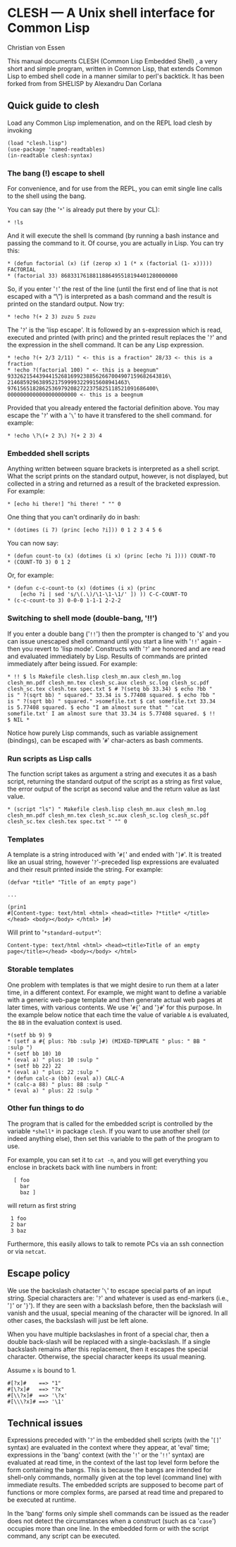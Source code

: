 # CLESH — A Unix shell interface for Common Lisp

Christian von Essen
    
This manual documents CLESH (Common Lisp Embedded Shell) , a very
short and simple program, written in Common Lisp, that extends Common
Lisp to embed shell code in a manner similar to perl's backtick. It
has been forked from from SHELISP by Alexandru Dan Corlana

## Quick guide to clesh

Load any Common Lisp implemenation, and on the REPL load clesh by
invoking

    (load "clesh.lisp")
    (use-package 'named-readtables)
    (in-readtable clesh:syntax)

### The bang (!) escape to shell

For convenience, and for use from the REPL, you can emit single line
calls to the shell using the bang.

You can say (the '`*`' is already put there by your CL):

    * !ls
    
And it will execute the shell ls command (by running a bash instance
and passing the command to it. Of course, you are actually in Lisp.
You can try this:

    * (defun factorial (x) (if (zerop x) 1 (* x (factorial (1- x)))))
    FACTORIAL
    * (factorial 33) 8683317618811886495518194401280000000
    
So, if you enter '`!`' the rest of the line (until the first end of
line that is not escaped with a “\”) is interpreted as a bash command
and the result is printed on the standard output. Now try:

    * !echo ?(+ 2 3) zuzu 5 zuzu
    
The '`?`' is the 'lisp escape'. It is followed by an s-expression
which is read, executed and printed (with princ) and the printed
result replaces the '`?`' and the expression in the shell command. It
can be any Lisp expression.

    * !echo ?(+ 2/3 2/11) " <- this is a fraction" 28/33 <- this is a
    fraction
    * !echo ?(factorial 100) " <- this is a beegnum"
    933262154439441526816992388562667004907159682643816\
    21468592963895217599993229915608941463\
    97615651828625369792082722375825118521091686400\
    0000000000000000000000 <- this is a beegnum
    
Provided that you already entered the factorial definition above. You
may escape the '`?`' with a '`\`' to have it transfered to the shell
command. for example:

    * !echo \?\(+ 2 3\) ?(+ 2 3) 4
    
### Embedded shell scripts

Anything written between square brackets is interpreted as a shell
script. What the script prints on the standard output, however, is not
displayed, but collected in a string and returned as a result of the
bracketed expression. For example:

    * [echo hi there!] "hi there! " "" 0


One thing that you can't ordinarily do in bash:

    * (dotimes (i 7) (princ [echo ?i])) 0 1 2 3 4 5 6
    
You can now say:

    * (defun count-to (x) (dotimes (i x) (princ [echo ?i ]))) COUNT-TO
    * (COUNT-TO 3) 0 1 2

Or, for example:

    * (defun c-c-count-to (x) (dotimes (i x) (princ
        [echo ?i | sed 's/\(.\)/\1-\1-\1/' ]) )) C-C-COUNT-TO
    * (c-c-count-to 3) 0-0-0 1-1-1 2-2-2
      
### Switching to shell mode (double-bang, '!!')

If you enter a double bang ('`!!`') then the prompter is changed to
'`$`' and you can issue unescaped shell command until you start a line
with '`!!`' again - then you revert to 'lisp mode'. Constructs with
'`?`' are honored and are read and evaluated immediately by Lisp.
Results of commands are printed immediately after being issued. For
example:

    * !! $ ls Makefile clesh.lisp clesh_mn.aux clesh_mn.log
    clesh_mn.pdf clesh_mn.tex clesh_sc.aux clesh_sc.log clesh_sc.pdf
    clesh_sc.tex clesh.tex spec.txt $ # ?(setq bb 33.34) $ echo ?bb "
    is " ?(sqrt bb) " squared." 33.34 is 5.77408 squared. $ echo ?bb "
    is " ?(sqrt bb) " squared." >somefile.txt $ cat somefile.txt 33.34
    is 5.77408 squared. $ echo "I am almost sure that " 'cat
    somefile.txt' I am almost sure that 33.34 is 5.77408 squared. $ !!
    $ NIL *
    
Notice how purely Lisp commands, such as variable assignement
(bindings), can be escaped with '`#`' char-acters as bash comments.

### Run scripts as Lisp calls

The function script takes as argument a string and executes it as a
bash script, returning the standard output of the script as a string
as first value, the error output of the script as second value and the
return value as last value.

    * (script "ls") " Makefile clesh.lisp clesh_mn.aux clesh_mn.log
    clesh_mn.pdf clesh_mn.tex clesh_sc.aux clesh_sc.log clesh_sc.pdf
    clesh_sc.tex clesh.tex spec.txt " "" 0
    
### Templates

A template is a string introduced with '`#[`' and ended with '`]#`'.
It is treated like an usual string, however '`?`'-preceded lisp
expressions are evaluated and their result printed inside the string.
For example:

    (defvar *title* "Title of an empty page")
        
    ...
    
    (prin1
    #[Content-type: text/html <html> <head><title> ?*title* </title></head> <body></body> </html> ]#)
    
Will print to '`*standard-output*`':

    Content-type: text/html <html> <head><title>Title of an empty
    page</title></head> <body></body> </html>

### Storable templates

One problem with templates is that we might desire to run them at a
later time, in a different context. For example, we might want to
define a variable with a generic web-page template and then generate
actual web pages at later times, with various contents. We use '`#{`'
and '`}#`' for this purpose. In the example below notice that each
time the value of variable `A` is evaluated, the `BB` in the
evaluation context is used.

    *(setf bb 9) 9
    * (setf a #{ plus: ?bb :sulp }#) (MIXED-TEMPLATE " plus: " BB "
    :sulp ")
    * (setf bb 10) 10
    * (eval a) " plus: 10 :sulp "
    * (setf bb 22) 22
    * (eval a) " plus: 22 :sulp "
    * (defun calc-a (bb) (eval a)) CALC-A
    * (calc-a 88) " plus: 88 :sulp "
    * (eval a) " plus: 22 :sulp "

### Other fun things to do

The program that is called for the embedded script is controlled by
the variable `*shell*` in package `clesh`. If you want to use another
shell (or indeed anything else), then set this variable to the path of
the program to use.

For example, you can set it to `cat -n`, and you will get everything
you enclose in brackets back with line numbers in front:

      [ foo
        bar
        baz ]

will return as first string
         
     1 foo
     2 bar
     3 baz

Furthermore, this easily allows to talk to remote PCs via an ssh
connection or via `netcat`.

## Escape policy

We use the backslash chatacter '`\`' to escape special parts of an
input string. Special characters are: '`?`' and whatever is used as
end-markers (i.e., '`]`' or '`}`'). If they are seen with a backslash
before, then the backslash will vanish and the usual, special meaning
of the character will be ignored. In all other cases, the backslash
will just be left alone.

When you have multiple backslashes in front of a special char,
then a double back-slash will be replaced with a single-backslash.
If a single backslash remains after this replacement, then it
escapes the special character. Otherwise, the special character
keeps its usual meaning.

Assume `x` is bound to 1.

    #[?x]#    ==> "1"
    #[\?x]#   ==> "?x"
    #[\\?x]#  ==> '\?x'
    #[\\\?x]# ==> '\1'

## Technical issues

Expressions preceded with '`?`' in the embedded shell scripts (with
the '`[]`' syntax) are evaluated in the context where they appear, at
'eval' time; expressions in the 'bang' context (with the '`!`' or the
'`!!`' syntax) are evaluated at read time, in the context of the last
top level form before the form containing the bangs. This is because
the bangs are intended for shell-only commands, normally given at the
top level (command line) with immediate results. The embedded scripts
are supposed to become part of functions or more complex forms, are
parsed at read time and prepared to be executed at runtime.

In the 'bang' forms only simple shell commands can be issued as the
reader does not detect the circumstances when a construct (such as ca
'`case`') occupies more than one line. In the embedded form or with
the script command, any script can be executed.
